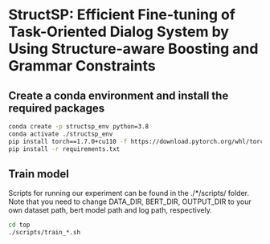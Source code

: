 # StructSP: Efficient Fine-tuning of Task-Oriented Dialog System by Using Structure-aware Boosting and Grammar Constraints

## Create a conda environment and install the required packages

```bash
conda create -p structsp_env python=3.8
conda activate ./structsp_env
pip install torch==1.7.0+cu110 -f https://download.pytorch.org/whl/torch_stable.html
pip install -r requirements.txt
```

## Train model
Scripts for running our experiment can be found in the ./*/scripts/ folder. Note that you need to change DATA_DIR, BERT_DIR, OUTPUT_DIR to your own dataset path, bert model path and log path, respectively.

```bash
cd top
./scripts/train_*.sh
```
